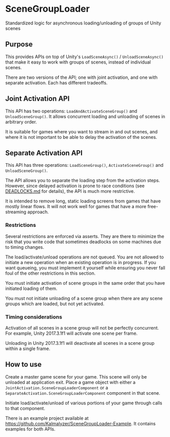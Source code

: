 # SceneGroupLoader

Standardized logic for asynchronous loading/unloading of groups of Unity scenes

## Purpose

This provides APIs on top of Unity's `LoadSceneAsync()` / `UnloadSceneAsync()` that make it easy to work with groups of scenes, instead of individual scenes.

There are two versions of the API; one with joint activation, and one with separate activation. Each has different tradeoffs.

## Joint Activation API

This API has two operations: `LoadAndActivateSceneGroup()` and `UnloadSceneGroup()`. It allows concurrent loading and unloading of scenes 
in arbitrary order.

It is suitable for games where you want to stream in and out scenes, and where it is not important to be able to delay the activation of the scenes.

## Separate Activation API

This API has three operations: `LoadSceneGroup()`, `ActivateSceneGroup()` and `UnloadSceneGroup()`.

The API allows you to separate the loading step from the activation steps. However, since delayed activation is prone to race conditions (see [DEADLOCKS.md](DEADLOCKS.md) for details), the API is much more restrictive.

It is intended to remove long, static loading screens from games that have mostly linear flows. It will not work well for games that have a more free-streaming approach.

### Restrictions

Several restrictions are enforced via asserts. They are there to minimize the risk that you write code that sometimes deadlocks on some machines due to timing changes.

The load/activate/unload operations are not queued. You are not allowed to initiate a new operation when an existing operation is in progress. If you want queueing, you must implement it yourself while ensuring you never fall foul of the other restrictions in this section.

You must initiate activation of scene groups in the same order that you have initiated loading of them.

You must not initiate unloading of a scene group when there are any scene groups which are loaded, but not yet activated.

### Timing considerations

Activation of all scenes in a scene group will not be perfectly concurrent. For example, Unity 2017.3.1f1 will activate one scene per frame.

Unloading in Unity 2017.3.1f1 will deactivate all scenes in a scene group within a single frame.

## How to use

Create a master game scene for your game. This scene will only be unloaded at application exit. Place a game object with either a `JointActivation.SceneGroupLoaderComponent` or a `SeparateActivation.SceneGroupLoaderComponent` component in that scene.

Initiate load/activate/unload of various portions of your game through calls to that component.

There is an example project available at https://github.com/Kalmalyzer/SceneGroupLoader-Example. It contains examples for both APIs.
